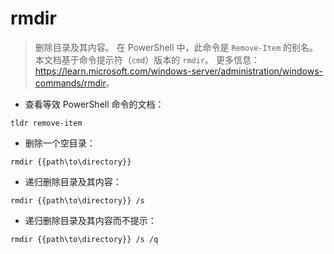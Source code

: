 # rmdir

> 删除目录及其内容。
> 在 PowerShell 中，此命令是 `Remove-Item` 的别名。本文档基于命令提示符（`cmd`）版本的 `rmdir`。
> 更多信息：<https://learn.microsoft.com/windows-server/administration/windows-commands/rmdir>。

- 查看等效 PowerShell 命令的文档：

`tldr remove-item`

- 删除一个空目录：

`rmdir {{path\to\directory}}`

- 递归删除目录及其内容：

`rmdir {{path\to\directory}} /s`

- 递归删除目录及其内容而不提示：

`rmdir {{path\to\directory}} /s /q`